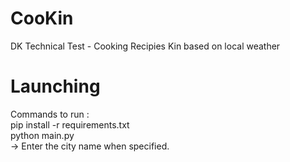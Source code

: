 # CooKin
DK Technical Test - Cooking Recipies Kin based on local weather

# Launching
Commands to run :  
pip install -r requirements.txt  
python main.py  
-> Enter the city name when specified.  
